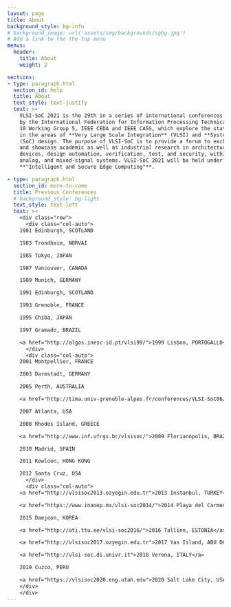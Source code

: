 ```yaml
---
layout: page
title: About
background_style: bg-info
# background_image: url('assets/img/backgrounds/sgbg.jpg')
# Add a link to the the top menu
menus:
  header:
    title: About
    weight: 2

sections:
- type: paragraph.html
  section_id: help
  title: About
  text_style: text-justify
  text: >+
    VLSI-SoC 2021 is the 29th in a series of international conferences sponsored
    by the International Federation for Information Processing Technical Committee
    10 Working Group 5, IEEE CEDA and IEEE CASS, which explore the state-of-the-art
    in the areas of **Very Large Scale Integration** (VLSI) and **System-on-Chip**
    (SoC) design. The purpose of VLSI-SoC is to provide a forum to exchange ideas
    and showcase academic as well as industrial research in architectures, circuits,
    devices, design automation, verification, test, and security, within digital,
    analog, and mixed-signal systems. VLSI-SoC 2021 will be held under the theme:
    **"Intelligent and Secure Edge Computing"**.

- type: paragraph.html
  section_id: more-to-come
  title: Previous Conferences
  # background_style: bg-light
  text_style: text-left
  text: >+
    <div class="row">
      <div class="col-auto">
    1981 Edinburgh, SCOTLAND

    1983 Trondheim, NORVAI

    1985 Tokyo, JAPAN

    1987 Vancouver, CANADA

    1989 Munich, GERMANY

    1991 Edinburgh, SCOTLAND

    1993 Grenoble, FRANCE

    1995 Chiba, JAPAN

    1997 Gramado, BRAZIL

    <a href="http://algos.inesc-id.pt/vlsi99/">1999 Lisbon, PORTOGALLO</a>
      </div>
      <div class="col-auto">
    2001 Montpellier, FRANCE

    2003 Darmstadt, GERMANY

    2005 Perth, AUSTRALIA

    <a href="http://tima.univ-grenoble-alpes.fr/conferences/VLSI-SoC06/">2006 Nice, FRANCE</a>

    2007 Atlanta, USA

    2008 Rhodes Island, GREECE

    <a href="http://www.inf.ufrgs.br/vlsisoc/">2009 Florianópolis, BRAZIL</a>

    2010 Madrid, SPAIN

    2011 Kowloon, HONG KONG

    2012 Santa Cruz, USA
      </div>
      <div class="col-auto">
    <a href="http://vlsisoc2013.ozyegin.edu.tr">2013 Instanbul, TURKEY</a>

    <a href="https://www.inaoep.mx/vlsi-soc2014/">2014 Playa del Carmen, MEXICO</a>

    2015 Daejeon, KOREA

    <a href="http://ati.ttu.ee/vlsi-soc2016/">2016 Tallinn, ESTONIA</a>

    <a href="http://vlsisoc2017.ozyegin.edu.tr">2017 Yas Island, ABU DHABI, UAE</a>

    <a href="http://vlsi-soc.di.univr.it">2018 Verona, ITALY</a>

    2019 Cuzco, PERU

    <a href="https://vlsisoc2020.eng.utah.edu">2020 Salt Lake City, USA</a>
    </div>
    </div>
---
```

